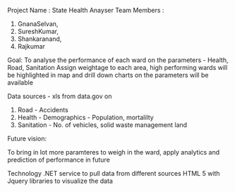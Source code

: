 Project Name : State Health Anayser
Team Members : 
1) GnanaSelvan,
2) SureshKumar,
3) Shankaranand,
4) Rajkumar

Goal: To analyse the performance of each ward on the parameters - Health, Road, Sanitation
Assign weightage to each area, high performing wards will be highlighted in map and drill down charts on the parameters will be available

Data sources - xls from data.gov on 

1) Road - Accidents
2) Health - Demographics - Population, mortalilty
3) Sanitation - No. of vehicles, solid waste management land

Future vision:

To bring in lot more paramteres to weigh in the ward, apply analytics and prediction of performance in future

Technology
.NET service to pull data from different sources
HTML 5 with Jquery libraries to visualize the data
